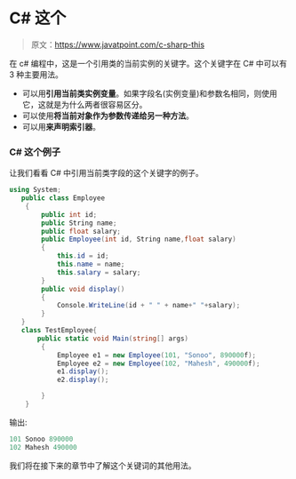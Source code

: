 # C# 这个

> 原文：<https://www.javatpoint.com/c-sharp-this>

在 c# 编程中，这是一个引用类的当前实例的关键字。这个关键字在 C# 中可以有 3 种主要用法。

*   可以用**引用当前类实例变量**。如果字段名(实例变量)和参数名相同，则使用它，这就是为什么两者很容易区分。
*   可以使用**将当前对象作为参数传递给另一种方法**。
*   可以用**来声明索引器**。

### C# 这个例子

让我们看看 C# 中引用当前类字段的这个关键字的例子。

```cs
using System;
   public class Employee
    {
        public int id; 
        public String name;
        public float salary;
        public Employee(int id, String name,float salary)
        {
            this.id = id;
            this.name = name;
            this.salary = salary;
        }
        public void display()
        {
            Console.WriteLine(id + " " + name+" "+salary);
        }
   }
   class TestEmployee{
       public static void Main(string[] args)
        {
            Employee e1 = new Employee(101, "Sonoo", 890000f);
            Employee e2 = new Employee(102, "Mahesh", 490000f);
            e1.display();
            e2.display();

        }
    }

```

输出:

```cs
101 Sonoo 890000
102 Mahesh 490000

```

我们将在接下来的章节中了解这个关键词的其他用法。